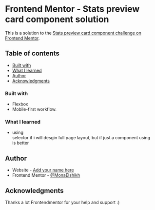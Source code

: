 # Frontend Mentor - Stats preview card component solution

This is a solution to the [Stats preview card component challenge on Frontend Mentor](https://www.frontendmentor.io/challenges/stats-preview-card-component-8JqbgoU62).

## Table of contents

- [Built with](#built-with)
- [What I learned](#what-i-learned)
- [Author](#author)
- [Acknowledgments](#acknowledgments)

### Built with

- Flexbox
- Mobile-first workflow.

### What I learned

- using <section> selector if i will desgin full page layout, but if just a component using <div> is better

## Author

- Website - [Add your name here](https://monaelshikh.github.io/Stats-preview-card-component/)
- Frontend Mentor - [@MonaElshikh](https://www.frontendmentor.io/profile/MonaElshikh)

## Acknowledgments

Thanks a lot Frontendmentor for your help and support :)
